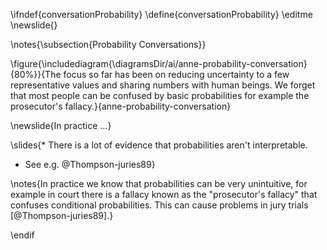 \ifndef{conversationProbability}
\define{conversationProbability}
\editme
\newslide{}

\notes{\subsection{Probability Conversations}}


\figure{\includediagram{\diagramsDir/ai/anne-probability-conversation}{80%}}{The focus so far has been on reducing uncertainty to a few representative values and sharing numbers with human beings. We forget that most people can be confused by basic probabilities for example the prosecutor's fallacy.}{anne-probability-conversation}

\newslide{In practice ...}

\slides{* There is a lot of evidence that probabilities aren't interpretable.

* See e.g. @Thompson-juries89}

\notes{In practice we know that probabilities can be very unintuitive, for example in court there is a fallacy known as the "prosecutor's fallacy" that confuses conditional probabilities. This can cause problems in jury trials [@Thompson-juries89].}

\endif
